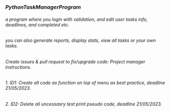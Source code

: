 ### *PythonTaskManagerProgram*
###### a program where you login with validation, and edit user tasks info, deadlines, and completed etc.
###### you can also generate reports, display stats, view all tasks or your own tasks. 

###### Create issues & pull request to fix/upgrade code: Project manager instructions.
###### 1. ID1: Create all code as function on top of menu as best practice, deadline 21/05/2023.
###### 2. ID2: Delete all uncessasry test print pseudo code, deadline 21/05/2023.
